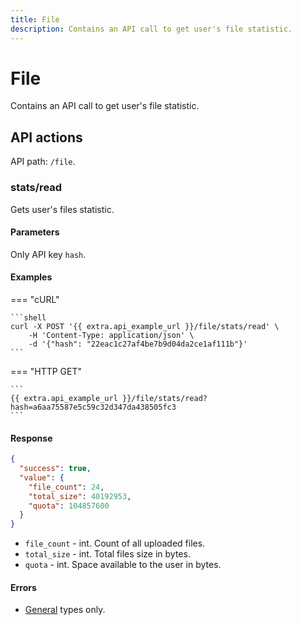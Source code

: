 ```yaml
---
title: File
description: Contains an API call to get user's file statistic.
---
```


# File

Contains an API call to get user's file statistic.


## API actions

API path: `/file`.

### stats/read

Gets user's files statistic.

#### Parameters

Only API key `hash`.

#### Examples

=== "cURL"

    ```shell
    curl -X POST '{{ extra.api_example_url }}/file/stats/read' \
        -H 'Content-Type: application/json' \
        -d '{"hash": "22eac1c27af4be7b9d04da2ce1af111b"}'
    ```

=== "HTTP GET"

    ```
    {{ extra.api_example_url }}/file/stats/read?hash=a6aa75587e5c59c32d347da438505fc3
    ```

#### Response

```json
{
  "success": true,
  "value": {
    "file_count": 24,
    "total_size": 40192953,
    "quota": 104857600
  }
}
```

* `file_count` - int. Count of all uploaded files.
* `total_size` - int. Total files size in bytes.
* `quota` - int. Space available to the user in bytes.

#### Errors

* [General](../../getting-started/errors.md#error-codes) types only.
